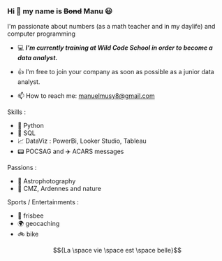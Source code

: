 ### Hi 👋 my name is ~~Bond~~ Manu :smiley:

I'm passionate about numbers (as a math teacher and in my daylife) and computer programming  
 
- :computer: <b><i>I'm currently training at Wild Code School in order to become a data analyst.</i></b>

- :thumbsup: I'm free to join your company as soon as possible as a junior data analyst.

- 📫 How to reach me: manuelmusy8@gmail.com

Skills :
- :snake: Python
- :bookmark_tabs: SQL
- :chart_with_upwards_trend: DataViz : PowerBi, Looker Studio, Tableau
- :pager: POCSAG and :airplane: ACARS messages

Passions :
 - :milky_way: Astrophotography
 - :sunrise_over_mountains: CMZ, Ardennes and nature

Sports / Entertainments :
- :minidisc: frisbee
- :earth_africa: geocaching
- :bike: bike



$${La \space vie \space est \space belle}$$

<!--
**theperk08/theperk08** is a ✨ _special_ ✨ repository because its `README.md` (this file) appears on your GitHub profile.

Here are some ideas to get you started:

- 🔭 I’m currently working on ...
- 🌱 I’m currently learning ...
- 👯 I’m looking to collaborate on ...
- 🤔 I’m looking for help with ...
- 💬 Ask me about ...
- 📫 How to reach me: ...
- 😄 Pronouns: ...
- ⚡ Fun fact: ...
-->
